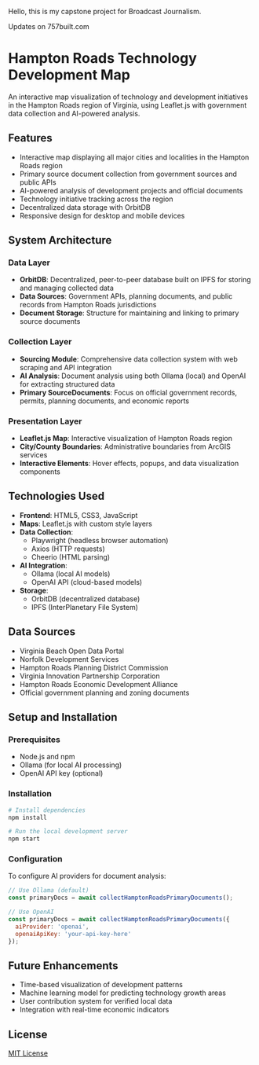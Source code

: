 Hello, this is my capstone project for Broadcast Journalism. 

Updates on 757built.com
# Hampton Roads Technology Development Map

An interactive map visualization of technology and development initiatives in the Hampton Roads region of Virginia, using Leaflet.js with government data collection and AI-powered analysis.

## Features
- Interactive map displaying all major cities and localities in the Hampton Roads region
- Primary source document collection from government sources and public APIs
- AI-powered analysis of development projects and official documents
- Technology initiative tracking across the region
- Decentralized data storage with OrbitDB
- Responsive design for desktop and mobile devices

## System Architecture

### Data Layer
- **OrbitDB**: Decentralized, peer-to-peer database built on IPFS for storing and managing collected data
- **Data Sources**: Government APIs, planning documents, and public records from Hampton Roads jurisdictions
- **Document Storage**: Structure for maintaining and linking to primary source documents

### Collection Layer
- **Sourcing Module**: Comprehensive data collection system with web scraping and API integration
- **AI Analysis**: Document analysis using both Ollama (local) and OpenAI for extracting structured data
- **Primary SourceDocuments**: Focus on official government records, permits, planning documents, and economic reports

### Presentation Layer
- **Leaflet.js Map**: Interactive visualization of Hampton Roads region
- **City/County Boundaries**: Administrative boundaries from ArcGIS services
- **Interactive Elements**: Hover effects, popups, and data visualization components

## Technologies Used
- **Frontend**: HTML5, CSS3, JavaScript
- **Maps**: Leaflet.js with custom style layers
- **Data Collection**: 
  - Playwright (headless browser automation)
  - Axios (HTTP requests)
  - Cheerio (HTML parsing)
- **AI Integration**:
  - Ollama (local AI models)
  - OpenAI API (cloud-based models)
- **Storage**: 
  - OrbitDB (decentralized database)
  - IPFS (InterPlanetary File System)

## Data Sources
- Virginia Beach Open Data Portal
- Norfolk Development Services
- Hampton Roads Planning District Commission
- Virginia Innovation Partnership Corporation
- Hampton Roads Economic Development Alliance
- Official government planning and zoning documents

## Setup and Installation

### Prerequisites
- Node.js and npm
- Ollama (for local AI processing)
- OpenAI API key (optional)

### Installation
```bash
# Install dependencies
npm install

# Run the local development server
npm start
```

### Configuration
To configure AI providers for document analysis:

```javascript
// Use Ollama (default)
const primaryDocs = await collectHamptonRoadsPrimaryDocuments();

// Use OpenAI
const primaryDocs = await collectHamptonRoadsPrimaryDocuments({
  aiProvider: 'openai',
  openaiApiKey: 'your-api-key-here'
});
```

## Future Enhancements
- Time-based visualization of development patterns
- Machine learning model for predicting technology growth areas
- User contribution system for verified local data
- Integration with real-time economic indicators

## License
[MIT License](LICENSE)